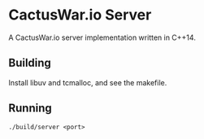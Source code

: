# CactusWar.io Server
A CactusWar.io server implementation written in C++14.

## Building
Install libuv and tcmalloc, and see the makefile.

## Running
`./build/server <port>`
